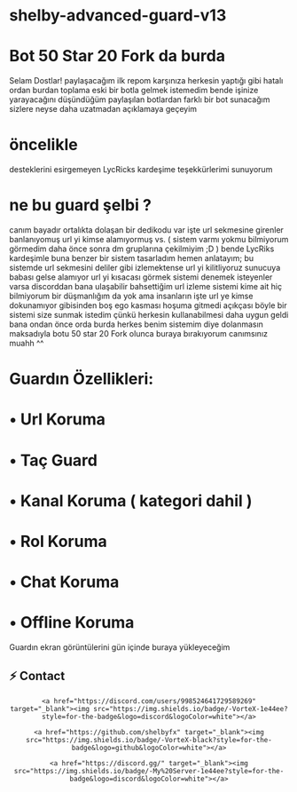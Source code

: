 # shelby-advanced-guard-v13

# Bot 50 Star 20 Fork da burda

Selam Dostlar! paylaşacağım ilk repom karşınıza herkesin yaptığı gibi hatalı ordan burdan toplama eski bir botla gelmek istemedim bende işinize yarayacağını düşündüğüm paylaşılan botlardan farklı bir bot sunacağım sizlere neyse daha uzatmadan açıklamaya geçeyim

# öncelikle

desteklerini esirgemeyen LycRicks kardeşime teşekkürlerimi sunuyorum

# ne bu guard şelbi ?

canım bayadır ortalıkta dolaşan bir dedikodu var işte url sekmesine girenler banlanıyomuş url yi kimse alamıyormuş vs. ( sistem varmı yokmu bilmiyorum görmedim daha önce sonra dm gruplarına çekilmiyim ;D ) bende LycRiks kardeşimle buna benzer bir sistem tasarladım hemen anlatayım; bu sistemde url sekmesini deliler gibi izlemektense url yi kilitliyoruz sunucuya babası gelse alamıyor url yi kısacası görmek sistemi denemek isteyenler varsa discorddan bana ulaşabilir bahsettiğim url izleme sistemi kime ait hiç bilmiyorum bir düşmanlığım da yok ama insanların işte url ye kimse dokunamıyor gibisinden boş ego kasması hoşuma gitmedi açıkçası böyle bir sistemi size sunmak istedim çünkü herkesin kullanabilmesi daha uygun geldi bana  ondan önce orda burda herkes benim sistemim diye dolanmasın maksadıyla botu 50 star 20 Fork olunca buraya bırakıyorum canımsınız muahh ^^ 

# Guardın Özellikleri:

# • Url Koruma

# • Taç Guard

# • Kanal Koruma ( kategori dahil )

# • Rol Koruma

# • Chat Koruma

# • Offline Koruma

Guardın ekran görüntülerini gün içinde buraya yükleyeceğim 

## ⚡ Contact

<div align="center">

    <a href="https://discord.com/users/998524641729589269" target="_blank"><img src="https://img.shields.io/badge/-VorteX-1e44ee?style=for-the-badge&logo=discord&logoColor=white"></a>

    <a href="https://github.com/shelbyfx" target="_blank"><img src="https://img.shields.io/badge/-VorteX-black?style=for-the-badge&logo=github&logoColor=white"></a>

    <a href="https://discord.gg/" target="_blank"><img src="https://img.shields.io/badge/-My%20Server-1e44ee?style=for-the-badge&logo=discord&logoColor=white"></a>

</div>


